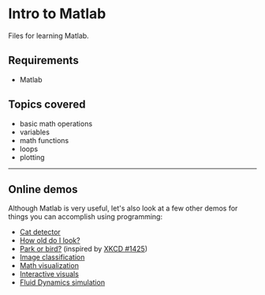 # Intro to Matlab
Files for learning Matlab.

## Requirements
- Matlab

## Topics covered
- basic math operations
- variables
- math functions
- loops
- plotting

--------------------------------------------------

## Online demos
Although Matlab is very useful, let's also look at a few other demos for things you can accomplish using programming:
- [Cat detector](https://harthur.github.io/kittydar/)
- [How old do I look?](https://how-old.net/)
- [Park or bird?](http://parkorbird.flickr.com/) (inspired by [XKCD #1425](https://xkcd.com/1425/))
- [Image classification](http://demo.caffe.berkeleyvision.org/)
- [Math visualization](https://maxbittker.github.io/Mojulo/)
- [Interactive visuals](http://www.redblobgames.com/)
- [Fluid Dynamics simulation](https://nerget.com/fluidSim/)
